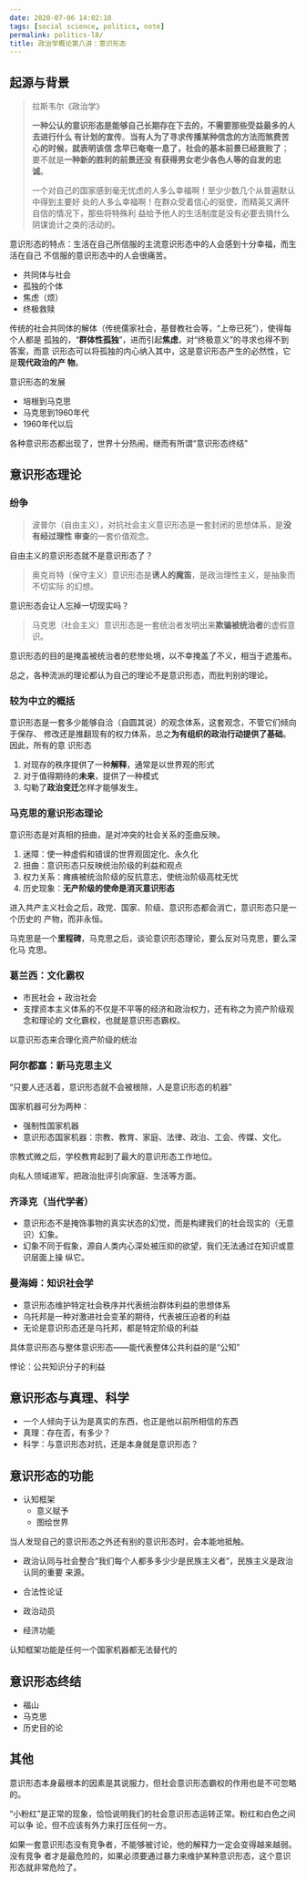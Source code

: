 ```yaml
---
date: 2020-07-06 14:02:10
tags: [social science, politics, note]
permalink: politics-l8/
title: 政治学概论第八讲：意识形态
---
```


## 起源与背景

> 拉斯韦尔《政治学》
>
> **一种公认的意识形态是能够自己长期存在下去的，不需要那些受益最多的人去进行什么
> 有计划的宣传**。**当有人为了寻求传播某种信念的方法而煞费苦心的时候，就表明该信
> 念早已奄奄一息了，社会的基本前景已经衰败了**；要不就是**一种新的胜利的前景还没
> 有获得男女老少各色人等的自发的忠诚**。
>
> 一个对自己的国家感到毫无忧虑的人多么幸福啊！至少少数几个从普遍默认中得到主要好
> 处的人多么幸福啊！在群众受着信心的驱使，而精英又满怀自信的情况下，那些将特殊利
> 益给予他人的生活制度是没有必要去搞什么阴谋诡计之类的活动的。

意识形态的特点：生活在自己所信服的主流意识形态中的人会感到十分幸福，而生活在自己
不信服的意识形态中的人会很痛苦。

<!-- more -->

- 共同体与社会
- 孤独的个体
- 焦虑（烦）
- 终极救赎

传统的社会共同体的解体（传统儒家社会，基督教社会等，“上帝已死”），使得每个人都是
孤独的，“**群体性孤独**”，进而引起**焦虑**，对“终极意义”的寻求也得不到答案，而意
识形态可以将孤独的内心纳入其中，这是意识形态产生的必然性，它是**现代政治的产
物**。

意识形态的发展

- 培根到马克思
- 马克思到1960年代
- 1960年代以后

各种意识形态都出现了，世界十分热闹，继而有所谓“意识形态终结”

## 意识形态理论

### 纷争

> 波普尔（自由主义），对抗社会主义意识形态是一套封闭的思想体系，是**没有经过理性
> 审查**的一套价值观念。

自由主义的意识形态就不是意识形态了？

> 奥克肖特（保守主义）意识形态是**诱人的魔笛**，是政治理性主义，是抽象而不切实际
> 的幻想。

意识形态会让人忘掉一切现实吗？

> 马克思（社会主义）意识形态是一套统治者发明出来**欺骗被统治者**的虚假意识。

意识形态的目的是掩盖被统治者的悲惨处境，以不幸掩盖了不义，相当于遮羞布。

总之，各种流派的理论都认为自己的理论不是意识形态，而批判别的理论。

### 较为中立的概括

意识形态是一套多少能够自洽（自圆其说）的观念体系，这套观念，不管它们倾向于保存、
修改还是推翻现有的权力体系，总之**为有组织的政治行动提供了基础**。因此，所有的意
识形态

1. 对现存的秩序提供了一种**解释**，通常是以世界观的形式
2. 对于值得期待的**未来**，提供了一种模式
3. 勾勒了**政治变迁**怎样才能够发生。

### 马克思的意识形态理论

意识形态是对真相的扭曲，是对冲突的社会关系的歪曲反映。

1. 迷障：使一种虚假和错误的世界观固定化、永久化
2. 扭曲：意识形态只反映统治阶级的利益和观点
3. 权力关系：瘫痪被统治阶级的反抗意志，使统治阶级高枕无忧
4. 历史现象：**无产阶级的使命是消灭意识形态**

进入共产主义社会之后，政党、国家、阶级、意识形态都会消亡，意识形态只是一个历史的
产物，而非永恒。

马克思是一个**里程碑**，马克思之后，谈论意识形态理论，要么反对马克思，要么深化马
克思。

### 葛兰西：文化霸权

- 市民社会 + 政治社会
- 支撑资本主义体系的不仅是不平等的经济和政治权力，还有称之为资产阶级观念和理论的
  文化霸权，也就是意识形态霸权。

以意识形态来合理化资产阶级的统治

### 阿尔都塞：新马克思主义

“只要人还活着，意识形态就不会被根除，人是意识形态的机器”

国家机器可分为两种：

- 强制性国家机器
- 意识形态国家机器：宗教、教育、家庭、法律、政治、工会、传媒、文化。

宗教式微之后，学校教育起到了最大的意识形态工作地位。

向私人领域进军，把政治批评引向家庭、生活等方面。

### 齐泽克（当代学者）

- 意识形态不是掩饰事物的真实状态的幻觉，而是构建我们的社会现实的（无意识）幻象。
- 幻象不同于假象，源自人类内心深处被压抑的欲望，我们无法通过在知识或意识层面上操
  纵它。

### 曼海姆：知识社会学

- 意识形态维护特定社会秩序并代表统治群体利益的思想体系
- 乌托邦是一种对激进社会变革的期待，代表被压迫者的利益
- 无论是意识形态还是乌托邦，都是特定阶级的利益

具体意识形态与整体意识形态——能代表整体公共利益的是“公知”

悖论：公共知识分子的利益

## 意识形态与真理、科学

- 一个人倾向于认为是真实的东西，也正是他以前所相信的东西
- 真理：存在否，有多少？
- 科学：与意识形态对抗，还是本身就是意识形态？

## 意识形态的功能

- 认知框架
  - 意义赋予
  - 图绘世界

当人发现自己的意识形态之外还有别的意识形态时，会本能地抵触。

- 政治认同与社会整合“我们每个人都多多少少是民族主义者”，民族主义是政治认同的重要
  来源。

- 合法性论证
- 政治动员
- 经济功能

认知框架功能是任何一个国家机器都无法替代的

## 意识形态终结

- 福山
- 马克思
- 历史目的论

## 其他

意识形态本身最根本的因素是其说服力，但社会意识形态霸权的作用也是不可忽略的。

“小粉红”是正常的现象，恰恰说明我们的社会意识形态运转正常。粉红和白色之间可以争
论，但不应该有外力来打压任何一方。

如果一套意识形态没有竞争者，不能够被讨论，他的解释力一定会变得越来越弱。没有竞争
者才是最危险的，如果必须要通过暴力来维护某种意识形态，这个意识形态就非常危险了。
